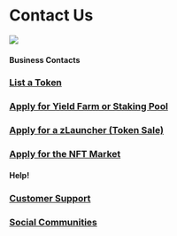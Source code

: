 # Contact Us

![](../.gitbook/assets/contact-us-header.png)

#### Business Contacts

### [List a Token](business-partnerships.md#exchange)

### [Apply for Yield Farm or Staking Pool](business-partnerships.md#farms-and-staking-pools)

### [Apply for a zLauncher (Token Sale)](business-partnerships.md#zlauncher-token-sales)

### [Apply for the NFT Market](nft-market-applications.md)

####

#### Help!

### [Customer Support](customer-support.md#there-is-no-customer-support-for-zexdexapp)

### [Social Communities](socials-communities.md)
